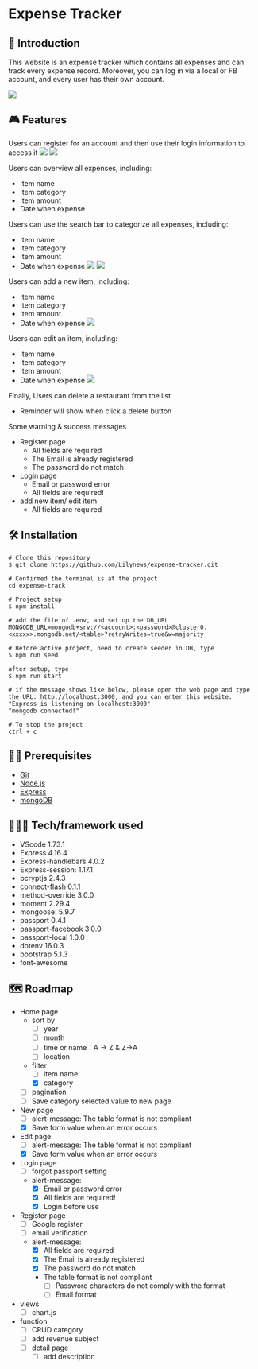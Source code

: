 # Expense Tracker

## 📖 Introduction
This website is an expense tracker which contains all expenses and can track every expense record. Moreover, you can log in via a local or FB account, and every user has their own account.

![](public/screenshots/screenshot_home.png)

## 🎮 Features
Users can register for an account and then use their login information to access it
![](public/screenshots/screenshot_register.png)
![](public/screenshots/screenshot_login.png)


Users can overview all expenses, including:
- Item name
- Item category
- Item amount
- Date when expense

Users can use the search bar to categorize all expenses, including:
- Item name
- Item category
- Item amount
- Date when expense
![](public/screenshots/screenshot_allCategory.png)
![](public/screenshots/screenshot_category.png)

Users can add a new item, including:
- Item name
- Item category
- Item amount
- Date when expense
![](public/screenshots/screenshot_addNew.png)

Users can edit an item, including:
- Item name
- Item category
- Item amount
- Date when expense
![](public/screenshots/screenshot_edit.png)

Finally, Users can delete a restaurant from the list
- Reminder will show when click a delete button

Some warning & success messages
- Register page
    - All fields are required
    - The Email is already registered
    - The password do not match
- Login page
    - Email or password error
    - All fields are required!
- add new item/ edit item
    - All fields are required

## 🛠️ Installation
```
# Clone this repository
$ git clone https://github.com/Lilynews/expense-tracker.git

# Confirmed the terminal is at the project
cd expense-track

# Project setup
$ npm install

# add the file of .env, and set up the DB_URL
MONGODB_URL=mongodb+srv://<account>:<password>@cluster0.<xxxxx>.mongodb.net/<table>?retryWrites=true&w=majority

# Before active project, need to create seeder in DB, type
$ npm run seed

after setup, type
$ npm run start

# if the message shows like below, please open the web page and type the URL: http://localhost:3000, and you can enter this website.
"Express is listening on localhost:3000"
"mongodb connected!"

# To stop the project
ctrl + c
```

## 🥷🏻 Prerequisites
- [Git](https://git-scm.com/downloads)
- [Node.js](https://nodejs.org/en/)
- [Express](https://expressjs.com/)
- [mongoDB](https://www.mongodb.com/)

## 👩🏻‍💻 Tech/framework used
- VScode 1.73.1
- Express 4.16.4
- Express-handlebars 4.0.2
- Express-session: 1.17.1
- bcryptjs 2.4.3
- connect-flash 0.1.1
- method-override 3.0.0
- moment 2.29.4
- mongoose: 5.9.7
- passport 0.4.1
- passport-facebook 3.0.0
- passport-local 1.0.0
- dotenv 16.0.3
- bootstrap 5.1.3
- font-awesome

## 🗺️ Roadmap
- Home page
    - sort by
        - [ ]  year
        - [ ]  month
        - [ ]  time or name：A → Z & Z→A
        - [ ]  location
    - filter
        - [ ]  item name
        - [x]  category
    - [ ]  pagination
    - [ ]  Save category selected value to new page
- New page
    - [ ]  alert-message: The table format is not compliant
    - [x]  Save form value when an error occurs
- Edit page
    - [ ]  alert-message: The table format is not compliant
    - [x]  Save form value when an error occurs
- Login page
    - [ ]  forgot passport setting
    - alert-message:
        - [x]  Email or password error
        - [x]  All fields are required!
        - [x]  Login before use
- Register page
    - [ ]  Google register
    - [ ]  email verification
    - alert-message:
        - [x]  All fields are required
        - [x]  The Email is already registered
        - [x]  The password do not match
        - The table format is not compliant
            - [ ]  Password characters do not comply with the format
            - [ ]  Email format
- views
    - [ ]  chart.js
- function
    - [ ]  CRUD category
    - [ ]  add revenue subject
    - [ ]  detail page
        - [ ]  add description